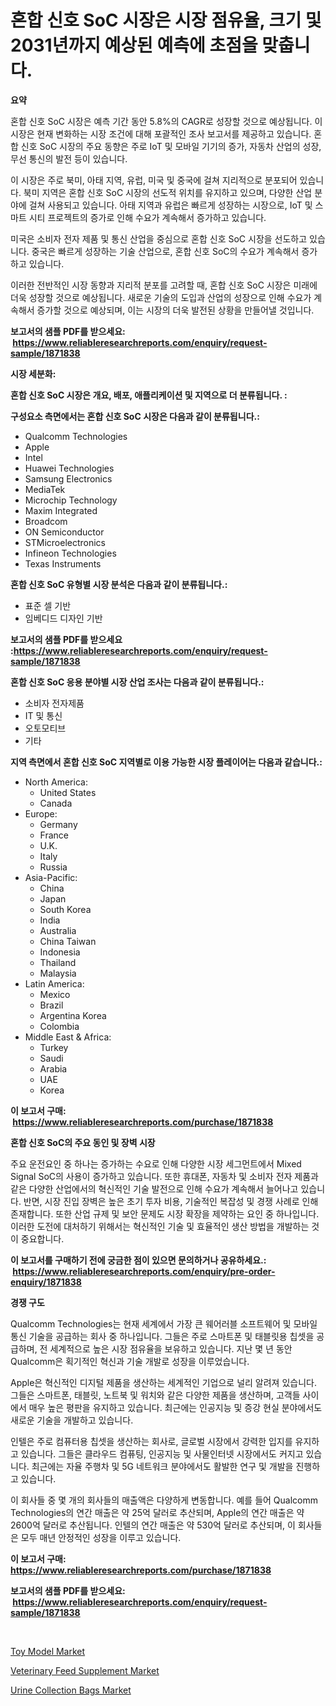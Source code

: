 <p><h1>혼합 신호 SoC 시장은 시장 점유율, 크기 및 2031년까지 예상된 예측에 초점을 맞춥니다.</h1></p><p><strong>요약</strong></p>
<p><p>혼합 신호 SoC 시장은 예측 기간 동안 5.8%의 CAGR로 성장할 것으로 예상됩니다. 이 시장은 현재 변화하는 시장 조건에 대해 포괄적인 조사 보고서를 제공하고 있습니다. 혼합 신호 SoC 시장의 주요 동향은 주로 IoT 및 모바일 기기의 증가, 자동차 산업의 성장, 무선 통신의 발전 등이 있습니다.</p><p>이 시장은 주로 북미, 아태 지역, 유럽, 미국 및 중국에 걸쳐 지리적으로 분포되어 있습니다. 북미 지역은 혼합 신호 SoC 시장의 선도적 위치를 유지하고 있으며, 다양한 산업 분야에 걸쳐 사용되고 있습니다. 아태 지역과 유럽은 빠르게 성장하는 시장으로, IoT 및 스마트 시티 프로젝트의 증가로 인해 수요가 계속해서 증가하고 있습니다. </p><p>미국은 소비자 전자 제품 및 통신 산업을 중심으로 혼합 신호 SoC 시장을 선도하고 있습니다. 중국은 빠르게 성장하는 기술 산업으로, 혼합 신호 SoC의 수요가 계속해서 증가하고 있습니다.</p><p>이러한 전반적인 시장 동향과 지리적 분포를 고려할 때, 혼합 신호 SoC 시장은 미래에 더욱 성장할 것으로 예상됩니다. 새로운 기술의 도입과 산업의 성장으로 인해 수요가 계속해서 증가할 것으로 예상되며, 이는 시장의 더욱 발전된 상황을 만들어낼 것입니다.</p></p>
<p><strong>보고서의 샘플 PDF를 받으세요: &nbsp;<a href="https://www.reliableresearchreports.com/enquiry/request-sample/1871838">https://www.reliableresearchreports.com/enquiry/request-sample/1871838</a></strong></p>
<p><strong>시장 세분화:</strong></p>
<p><strong> 혼합 신호 SoC 시장은 개요, 배포, 애플리케이션 및 지역으로 더 분류됩니다. :</strong></p>
<p><strong>구성요소 측면에서는 혼합 신호 SoC 시장은 다음과 같이 분류됩니다.:</strong></p>
<p><ul><li>Qualcomm Technologies</li><li>Apple</li><li>Intel</li><li>Huawei Technologies</li><li>Samsung Electronics</li><li>MediaTek</li><li>Microchip Technology</li><li>Maxim Integrated</li><li>Broadcom</li><li>ON Semiconductor</li><li>STMicroelectronics</li><li>Infineon Technologies</li><li>Texas Instruments</li></ul></p>
<p><strong> 혼합 신호 SoC 유형별 시장 분석은 다음과 같이 분류됩니다.:</strong></p>
<p><ul><li>표준 셀 기반</li><li>임베디드 디자인 기반</li></ul></p>
<p><strong>보고서의 샘플 PDF를 받으세요 :<a href="https://www.reliableresearchreports.com/enquiry/request-sample/1871838">https://www.reliableresearchreports.com/enquiry/request-sample/1871838</a></strong></p>
<p><strong> 혼합 신호 SoC 응용 분야별 시장 산업 조사는 다음과 같이 분류됩니다.:</strong></p>
<p><ul><li>소비자 전자제품</li><li>IT 및 통신</li><li>오토모티브</li><li>기타</li></ul></p>
<p><strong>지역 측면에서 혼합 신호 SoC 지역별로 이용 가능한 시장 플레이어는 다음과 같습니다.:</strong></p>
<p><ul>
    <li>
        North America:
        <ul>
            <li>United States</li>
            <li>Canada</li>
        </ul>
    </li>
    <li>
        Europe:
        <ul>
            <li>Germany</li>
            <li>France</li>
            <li>U.K.</li>
            <li>Italy</li>
            <li>Russia</li>
        </ul>
    </li>
    <li>
        Asia-Pacific:
        <ul>
            <li>China</li>
            <li>Japan</li>
            <li>South Korea</li>
            <li>India</li>
            <li>Australia</li>
            <li>China Taiwan</li>
            <li>Indonesia</li>
            <li>Thailand</li>
            <li>Malaysia</li>
        </ul>
    </li>
    <li>
        Latin America:
        <ul>
            <li>Mexico</li>
            <li>Brazil</li>
            <li>Argentina Korea</li>
            <li>Colombia</li>
        </ul>
    </li>
    <li>
        Middle East & Africa:
        <ul>
            <li>Turkey</li>
            <li>Saudi</li>
            <li>Arabia</li>
            <li>UAE</li>
            <li>Korea</li>
        </ul>
    </li>
    </ul></p>
<p><strong>이 보고서 구매: &nbsp;<a href="https://www.reliableresearchreports.com/purchase/1871838">https://www.reliableresearchreports.com/purchase/1871838</a></strong></p>
<p><strong>혼합 신호 SoC의 주요 동인 및 장벽 시장</strong></p>
<p><p>주요 운전요인 중 하나는 증가하는 수요로 인해 다양한 시장 세그먼트에서 Mixed Signal SoC의 사용이 증가하고 있습니다. 또한 휴대폰, 자동차 및 소비자 전자 제품과 같은 다양한 산업에서의 혁신적인 기술 발전으로 인해 수요가 계속해서 늘어나고 있습니다. 반면, 시장 진입 장벽은 높은 초기 투자 비용, 기술적인 복잡성 및 경쟁 사례로 인해 존재합니다. 또한 산업 규제 및 보안 문제도 시장 확장을 제약하는 요인 중 하나입니다. 이러한 도전에 대처하기 위해서는 혁신적인 기술 및 효율적인 생산 방법을 개발하는 것이 중요합니다.</p></p>
<p><strong>이 보고서를 구매하기 전에 궁금한 점이 있으면 문의하거나 공유하세요.: &nbsp;<a href="https://www.reliableresearchreports.com/enquiry/pre-order-enquiry/1871838">https://www.reliableresearchreports.com/enquiry/pre-order-enquiry/1871838</a></strong></p>
<p><strong>경쟁 구도</strong></p>
<p><p>Qualcomm Technologies는 현재 세계에서 가장 큰 웨어러블 소프트웨어 및 모바일 통신 기술을 공급하는 회사 중 하나입니다. 그들은 주로 스마트폰 및 태블릿용 칩셋을 공급하며, 전 세계적으로 높은 시장 점유율을 보유하고 있습니다. 지난 몇 년 동안 Qualcomm은 획기적인 혁신과 기술 개발로 성장을 이루었습니다.</p><p>Apple은 혁신적인 디지털 제품을 생산하는 세계적인 기업으로 널리 알려져 있습니다. 그들은 스마트폰, 태블릿, 노트북 및 워치와 같은 다양한 제품을 생산하며, 고객들 사이에서 매우 높은 평판을 유지하고 있습니다. 최근에는 인공지능 및 증강 현실 분야에서도 새로운 기술을 개발하고 있습니다.</p><p>인텔은 주로 컴퓨터용 칩셋을 생산하는 회사로, 글로벌 시장에서 강력한 입지를 유지하고 있습니다. 그들은 클라우드 컴퓨팅, 인공지능 및 사물인터넷 시장에서도 커지고 있습니다. 최근에는 자율 주행차 및 5G 네트워크 분야에서도 활발한 연구 및 개발을 진행하고 있습니다.</p><p>이 회사들 중 몇 개의 회사들의 매출액은 다양하게 변동합니다. 예를 들어 Qualcomm Technologies의 연간 매출은 약 25억 달러로 추산되며, Apple의 연간 매출은 약 2600억 달러로 추산됩니다. 인텔의 연간 매출은 약 530억 달러로 추산되며, 이 회사들은 모두 매년 안정적인 성장을 이루고 있습니다.</p></p>
<p><strong>이 보고서 구매: &nbsp; <a href="https://www.reliableresearchreports.com/purchase/1871838">https://www.reliableresearchreports.com/purchase/1871838</a></strong></p>
<p><strong>보고서의 샘플 PDF를 받으세요: &nbsp;<a href="https://www.reliableresearchreports.com/enquiry/request-sample/1871838">https://www.reliableresearchreports.com/enquiry/request-sample/1871838</a></strong><strong></strong></p>
<p>&nbsp;</p>
<p><p><a href="https://github.com/mauripalmi/Market-Research-Report-List-2/blob/main/toy-model-market.md">Toy Model Market</a></p><p><a href="https://github.com/redneck06/Market-Research-Report-List-2/blob/main/veterinary-feed-supplement-market.md">Veterinary Feed Supplement Market</a></p><p><a href="https://github.com/nicoletavirag/Market-Research-Report-List-2/blob/main/urine-collection-bags-market.md">Urine Collection Bags Market</a></p></p>